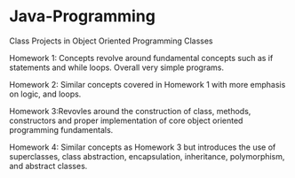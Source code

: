 # Java-Programming
Class Projects in Object Oriented Programming Classes



Homework 1: Concepts revolve around fundamental concepts such as if statements and while loops. Overall very simple programs.

Homework 2: Similar concepts covered in Homework 1 with more emphasis on logic, and loops.

Homework 3:Revovles around the construction of class, methods, constructors and proper implementation of core object oriented programming fundamentals. 

Homework 4: Similar concepts as Homework 3 but introduces the use of superclasses, class abstraction, encapsulation, inheritance, polymorphism, and abstract classes. 
